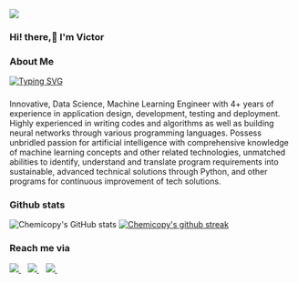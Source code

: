 ![](https://res.cloudinary.com/dfgg73dvr/image/upload/v1620060487/coding-freak_cbcf0o.gif)

### Hi! there,:wave: I'm Victor

### About Me

[![Typing SVG](https://readme-typing-svg.herokuapp.com/?size=13&lines=Welcome+to+my+Github+Profile;A+quick+introduction+about+me;I'm+a+certified+python+developer;with+over+3years+of+experience.;My+interests+and+work+experience;lies+within+the+space+of;Data+Science;Data+Engineering;Natural+Language+Processing;and+AI;I+worked+previously+at+HamoyeHQ;where+I+worked+on+machine+learning;and+real-time+decision+projects.;I+enjoy+learning+and+building;new+things.;Most+importantly,;I+love+contributing+to+open;source+projects.;Feel+free+to+explore+my+profile)](https://git.io/typing-svg)

###
Innovative, Data Science, Machine Learning Engineer with 4+ years of experience in application design, development, testing and
deployment. Highly experienced in writing codes and algorithms as well as building neural networks through various
programming languages. Possess unbridled passion for artificial intelligence with comprehensive knowledge of
machine learning concepts and other related technologies, unmatched abilities to identify, understand and translate
program requirements into sustainable, advanced technical solutions through Python, and other programs for
continuous improvement of tech solutions.


### Github stats
![Chemicopy's GitHub stats](https://github-readme-stats.vercel.app/api?username=chemicopy&show_icons=true&theme=algolia)
[![Chemicopy's github streak](https://github-readme-streak-stats.herokuapp.com/?user=chemicopy&theme=blue-green)](https://github.com/chemicopy/github-readme-streak-stats)
                                                                          
   
### Reach me via
<a href="https://twitter.com/chemicopy_">  
<img src="https://img.shields.io/badge/@chemicopy_-1DA1F2?style=for-the-badge&logo=twitter&logoColor=white" />                 
</a>&nbsp;&nbsp;
                                                                                                                                                                                                                                                                                                                                                   

<a href="https://www.linkedin.com/in/victor-ogunjobi-a761561a5/">
<img src="https://img.shields.io/badge/Victor Ogunjobi-0077B5?style=for-the-badge&logo=LinkedIn&logoColor=white" />
</a>&nbsp;&nbsp;

<a href="mailto:victorogunjobi8@gmail.com">
<img src="https://img.shields.io/badge/Gmail-D14836?style=for-the-badge&logo=gmail&logoColor=white" />
</a>&nbsp;&nbsp;


<!--
**chemicoPy/chemicopy** is a ✨ _special_ ✨ repository because its `README.md` (this file) appears on your GitHub profile.

Here are some ideas to get you started:

- 🔭 I’m currently working on ...
- 🌱 I’m currently learning ...
- 👯 I’m looking to collaborate on ...
- 🤔 I’m looking for help with ...
- 💬 Ask me about ...
- 📫 victorogunjobi8@gmail.com: 
- 😄 Pronouns: ...s
- ⚡ Fun fact: ...
-->
